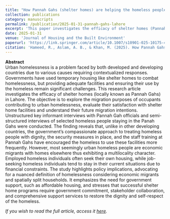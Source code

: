 ```yaml
---
title: "How Pannah Gahs (shelter homes) are helping the homeless people in Lahore, Pakistan"
collection: publications
category: manuscripts
permalink: /publication/2025-01-31-pannah-gahs-lahore
excerpt: 'This paper investigates the efficacy of shelter homes (Pannah Gahs) in Lahore, Pakistan, evaluating their impact on urban homelessness, occupant satisfaction, and policy implications for government-supported housing.'
date: 2025-01-31
venue: 'Journal of Housing and the Built Environment'
paperurl: 'https://link.springer.com/article/10.1007/s10901-025-10175-4'
citation: 'Hameed, R., Aslam, A. B., & Khan, M. (2025). How Pannah Gahs (shelter homes) are helping the homeless people in Lahore, Pakistan. Journal of Housing and the Built Environment, 1-23.'
---
```


**Abstract**  
Urban homelessness is a problem faced by both developed and developing countries due to various causes requiring contextualized responses. Governments have used temporary housing like shelter homes to combat homelessness, but providing adequate facilities and ensuring their use by the homeless remain significant challenges. This research article investigates the efficacy of shelter homes (locally known as Pannah Gahs) in Lahore. The objective is to explore the migration purposes of occupants contributing to urban homelessness, evaluate their satisfaction with shelter home facilities and understand their future migration intentions. Unstructured key informant interviews with Pannah Gah officials and semi-structured interviews of selected homeless people staying in the Panah Gahs were conducted. The finding reveals that, unlike in other developing countries, the government’s compassionate approach to treating homeless people with dignity, the security measures in place, and the staff training at Pannah Gahs have encouraged the homeless to use these facilities more frequently. However, most seemingly urban homeless people are economic migrants with homes elsewhere thus exhibiting a multilocality character. Employed homeless individuals often seek their own housing, while job-seeking homeless individuals tend to stay in their current situations due to financial constraints. The study highlights policy implications, advocating for a nuanced definition of homelessness considering economic migrants and spatially split households. It emphasizes the need for government support, such as affordable housing, and stresses that successful shelter home programs require government commitment, stakeholder collaboration, and comprehensive support services to restore the dignity and self-respect of the homeless.

*If you wish to read the full article, access it [here](https://link.springer.com/article/10.1007/s10901-025-10175-4).*
